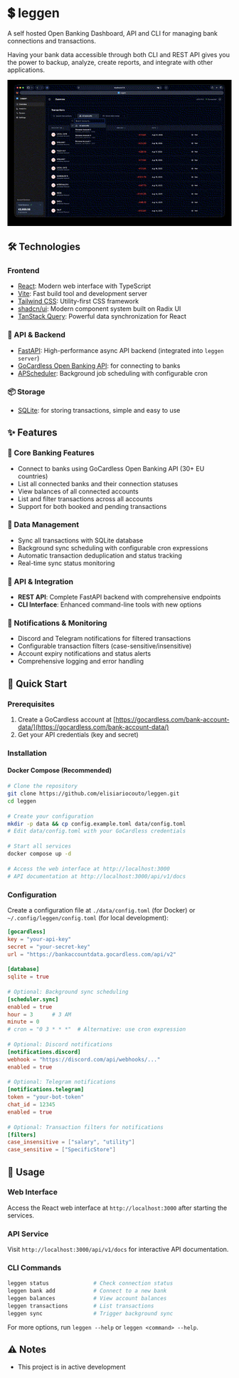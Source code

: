 # 💲 leggen


A self hosted Open Banking Dashboard, API and CLI for managing bank connections and transactions.

Having your bank data accessible through both CLI and REST API gives you the power to backup, analyze, create reports, and integrate with other applications.

![Leggen demo](docs/leggen_demo.gif)

## 🛠️ Technologies

  ### Frontend
  - [React](https://reactjs.org/): Modern web interface with TypeScript
  - [Vite](https://vitejs.dev/): Fast build tool and development server
  - [Tailwind CSS](https://tailwindcss.com/): Utility-first CSS framework
  - [shadcn/ui](https://ui.shadcn.com/): Modern component system built on Radix UI
  - [TanStack Query](https://tanstack.com/query): Powerful data synchronization for React

  ### 🔌 API & Backend
  - [FastAPI](https://fastapi.tiangolo.com/): High-performance async API backend (integrated into `leggen server`)
  - [GoCardless Open Banking API](https://developer.gocardless.com/bank-account-data/overview): for connecting to banks
  - [APScheduler](https://apscheduler.readthedocs.io/): Background job scheduling with configurable cron

  ### 📦 Storage
  - [SQLite](https://www.sqlite.org): for storing transactions, simple and easy to use


## ✨ Features

### 🎯 Core Banking Features
- Connect to banks using GoCardless Open Banking API (30+ EU countries)
- List all connected banks and their connection statuses
- View balances of all connected accounts
- List and filter transactions across all accounts
- Support for both booked and pending transactions

### 🔄 Data Management
- Sync all transactions with SQLite database
- Background sync scheduling with configurable cron expressions
- Automatic transaction deduplication and status tracking
- Real-time sync status monitoring

### 📡 API & Integration
- **REST API**: Complete FastAPI backend with comprehensive endpoints
- **CLI Interface**: Enhanced command-line tools with new options

### 🔔 Notifications & Monitoring
- Discord and Telegram notifications for filtered transactions
- Configurable transaction filters (case-sensitive/insensitive)
- Account expiry notifications and status alerts
- Comprehensive logging and error handling

## 🚀 Quick Start

### Prerequisites
1. Create a GoCardless account at [https://gocardless.com/bank-account-data/](https://gocardless.com/bank-account-data/)
2. Get your API credentials (key and secret)

### Installation

#### Docker Compose (Recommended)

```bash
# Clone the repository
git clone https://github.com/elisiariocouto/leggen.git
cd leggen

# Create your configuration
mkdir -p data && cp config.example.toml data/config.toml
# Edit data/config.toml with your GoCardless credentials

# Start all services
docker compose up -d

# Access the web interface at http://localhost:3000
# API documentation at http://localhost:3000/api/v1/docs
```

### Configuration

Create a configuration file at `./data/config.toml` (for Docker) or `~/.config/leggen/config.toml` (for local development):

```toml
[gocardless]
key = "your-api-key"
secret = "your-secret-key"
url = "https://bankaccountdata.gocardless.com/api/v2"

[database]
sqlite = true

# Optional: Background sync scheduling
[scheduler.sync]
enabled = true
hour = 3      # 3 AM
minute = 0
# cron = "0 3 * * *"  # Alternative: use cron expression

# Optional: Discord notifications
[notifications.discord]
webhook = "https://discord.com/api/webhooks/..."
enabled = true

# Optional: Telegram notifications
[notifications.telegram]
token = "your-bot-token"
chat_id = 12345
enabled = true

# Optional: Transaction filters for notifications
[filters]
case_insensitive = ["salary", "utility"]
case_sensitive = ["SpecificStore"]
```

## 📖 Usage

### Web Interface
Access the React web interface at `http://localhost:3000` after starting the services.

### API Service
Visit `http://localhost:3000/api/v1/docs` for interactive API documentation.

### CLI Commands
```bash
leggen status              # Check connection status
leggen bank add            # Connect to a new bank
leggen balances            # View account balances
leggen transactions        # List transactions
leggen sync                # Trigger background sync
```

For more options, run `leggen --help` or `leggen <command> --help`.

## ⚠️ Notes
- This project is in active development
